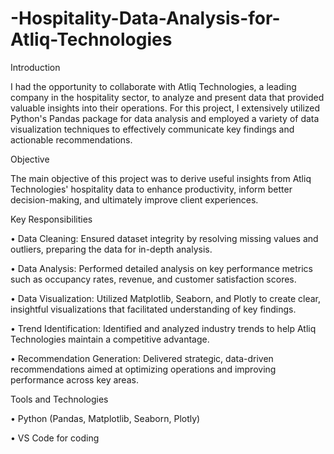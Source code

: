 # -Hospitality-Data-Analysis-for-Atliq-Technologies

Introduction

I had the opportunity to collaborate with Atliq Technologies, a leading company in the hospitality sector, to analyze and present data that provided valuable insights into their operations. For this project, I extensively utilized Python's Pandas package for data analysis and employed a variety of data visualization techniques to effectively communicate key findings and actionable recommendations.

Objective

The main objective of this project was to derive useful insights from Atliq Technologies' hospitality data to enhance productivity, inform better decision-making, and ultimately improve client experiences.

Key Responsibilities

•	Data Cleaning: Ensured dataset integrity by resolving missing values and outliers, preparing the data for in-depth analysis.

•	Data Analysis: Performed detailed analysis on key performance metrics such as occupancy rates, revenue, and customer satisfaction scores.

•	Data Visualization: Utilized Matplotlib, Seaborn, and Plotly to create clear, insightful visualizations that facilitated understanding of key findings.

•	Trend Identification: Identified and analyzed industry trends to help Atliq Technologies maintain a competitive advantage.

•	Recommendation Generation: Delivered strategic, data-driven recommendations aimed at optimizing operations and improving performance across key areas.

Tools and Technologies

•	Python (Pandas, Matplotlib, Seaborn, Plotly)

•	VS Code for coding
